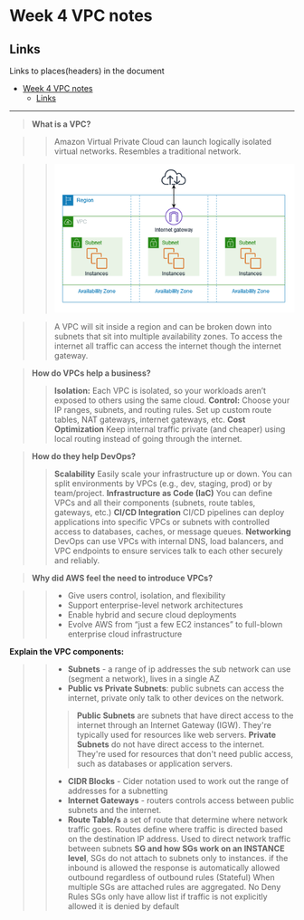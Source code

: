 # Week 4 VPC notes

## Links
Links to places(headers) in the document
- [Week 4 VPC notes](#week-4-vpc-notes)
  - [Links](#links)
_____




 

 
>**What is a VPC?**

>>Amazon Virtual Private Cloud can launch logically isolated virtual networks. Resembles a traditional network.


>>![VPC Diagram](Imagenotes/スクリーンショット%202025-04-07%20103936.png)

>>A VPC will sit inside a region and can be broken down into subnets that sit into multiple availability zones.
To access the internet all traffic  can access the internet though the internet gateway.


>**How do VPCs help a business?**
>>**Isolation:** Each VPC is isolated, so your workloads aren’t exposed to others using the same cloud.
>>**Control:** Choose your IP ranges, subnets, and routing rules. Set up custom route tables, NAT gateways, internet gateways, etc.
>>**Cost Optimization**  Keep internal traffic private (and cheaper) using local routing instead of going through the internet.

>**How do they help DevOps?** 
>>**Scalability** Easily scale your infrastructure up or down. You can split environments by VPCs (e.g., dev, staging, prod) or by team/project.
>>**Infrastructure as Code (IaC)** You can define VPCs and all their components (subnets, route tables, gateways, etc.) 
>>**CI/CD Integration** CI/CD pipelines can deploy applications into specific VPCs or subnets with controlled access to databases, caches, or message queues.
>>**Networking** DevOps can use VPCs with internal DNS, load balancers, and VPC endpoints to ensure services talk to each other securely and reliably.

>**Why did AWS feel the need to introduce VPCs?**

>>* Give users control, isolation, and flexibility
>>* Support enterprise-level network architectures
>>* Enable hybrid and secure cloud deployments
>>* Evolve AWS from “just a few EC2 instances” to full-blown enterprise cloud infrastructure

**Explain the VPC components:**
>>* **Subnets** - a range of ip addresses the sub network can use (segment a network), lives in a single AZ
>>* **Public vs Private Subnets**: public subnets can access the internet, private only talk to other devices on the network.
>>>**Public Subnets** are subnets that have direct access to the internet through an Internet Gateway (IGW). They're typically used for resources like web servers.
>>>**Private Subnets** do not have direct access to the internet. They're used for resources that don't need public access, such as databases or application servers.
>>* **CIDR Blocks** - Cider notation used to work out the range of addresses for a subnetting
>>* **Internet Gateways** - routers controls access between public subnets and the internet.
>>* **Route Table/s** a set of route that determine where network traffic goes. Routes define where traffic is directed based on the destination IP address. Used to direct network traffic between subnets
>>**SG and how SGs work on an INSTANCE level**, SGs do not attach to subnets only to instances. if the inbound is allowed the response is automatically allowed outbound regardless of outbound rules (Stateful)
When multiple SGs are attached rules are aggregated.
No Deny Rules SGs only have allow list if traffic is not explicitly allowed it is denied by default